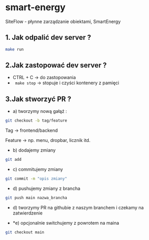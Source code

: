 # smart-energy
SiteFlow - płynne zarządzanie obiektami, SmartEnergy 


## 1. Jak odpalić dev server ?
```bash
make run
```

## 2.Jak zastopować dev server ?
- CTRL + C -> do zastopowania 
-  ``` make stop``` -> stopuje i czyści kontenery z pamięci

## 3.Jak stworzyć PR ? 
- a) tworzymy nową gałąź :
```bash
git checkout -b tag/feature
```
Tag -> frontend/backend

Feature -> np. menu, dropbar, licznik itd.

- b) dodajemy zmiany
```bash
git add
```

- c) commitujemy zmiany
```bash
git commit -m "opis zmiany"
```

- d) pushujemy zmiany z brancha
```bash
git push main nazwa_brancha
```

- d) tworzymy PR na githubie z naszym branchem i czekamy na zatwierdzenie 

- *e) opcjonalnie switchujemy z powrotem na maina
```bash
git checkout main
```



